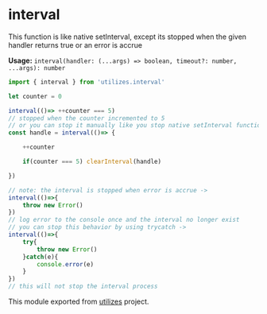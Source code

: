 # interval

This function is like native setInterval, except its stopped when the given handler returns true or an error is accrue

**Usage:** `interval(handler: (...args) => boolean, timeout?: number, ...args): number`

```typescript
import { interval } from 'utilizes.interval'

let counter = 0

interval(()=> ++counter === 5)
// stopped when the counter incremented to 5
// or you can stop it manually like you stop native setInterval function ->
const handle = interval(()=> {

    ++counter

    if(counter === 5) clearInterval(handle)

})

// note: the interval is stopped when error is accrue ->
interval(()=>{
    throw new Error()
})
// log error to the console once and the interval no longer exist
// you can stop this behavior by using trycatch ->
interval(()=>{
    try{
        throw new Error()
    }catch(e){
        console.error(e)
    }
})
// this will not stop the interval process
```

<!-- *keywords ["safety-interval","setInterval","clearInterval"] *keywordsend -->
This module exported from [utilizes](https://www.npmjs.com/package/utilizes) project.